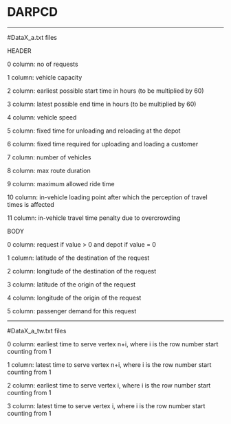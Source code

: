 # DARPCD

-----------------
#DataX_a.txt files

HEADER

0 column: no of requests

1 column: vehicle capacity

2 column: earliest possible start time in hours (to be multiplied by 60)

3 column: latest possible end time in hours (to be multiplied by 60)

4 column: vehicle speed

5 column: fixed time for unloading and reloading at the depot

6 column: fixed time required for uploading and loading a customer

7 column: number of vehicles

8 column: max route duration

9 column: maximum allowed ride time

10 column: in-vehicle loading point after which the perception of travel times is affected 

11 column: in-vehicle travel time penalty due to overcrowding

BODY

0 column: request if value > 0 and depot if value = 0

1 column: latitude of the destination of the request

2 column: longitude of the destination of the request

3 column: latitude of the origin of the request

4 column: longitude of the origin of the request

5 column: passenger demand for this request

-----------------

#DataX_a_tw.txt files

0 column: earliest time to serve vertex n+i, where i is the row number start counting from 1

1 column: latest time to serve vertex n+i, where i is the row number start counting from 1

2 column: earliest time to serve vertex i, where i is the row number start counting from 1

3 column: latest time to serve vertex i, where i is the row number start counting from 1
